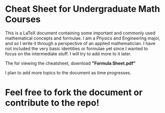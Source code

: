 # Cheat Sheet for Undergraduate Math Courses
 This is a LaTeX document containing some important and commonly used mathematical concepts and formulae.
I am a Physics and Engineering major, and so I write it through a perspective of an applied mathematician. 
I have not included the very basic identities or formulae yet since I wanted to focus on the intermediate stuff. I will try to add more to it later. 

The for viewing the cheatsheet, download **"Formula Sheet.pdf"**

I plan to add more topics to the document as time progresses. 

# Feel free to fork the document or contribute to the repo!
